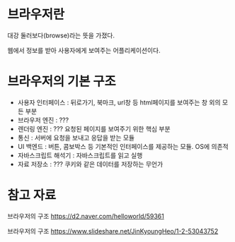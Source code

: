 # 브라우저란
대강 둘러보다(browse)라는 뜻을 가졌다.

웹에서 정보를 받아 사용자에게 보여주는 어플리케이션이다.

# 브라우저의 기본 구조
- 사용자 인터페이스 : 뒤로가기, 북마크, url창 등 html페이지를 보여주는 창 외의 모든 부분
- 브라우저 엔진 : ???
- 렌더링 엔진 : ??? 요청된 페이지를 보여주기 위한 핵심 부분
- 통신 : 서버에 요청을 보내고 응답을 받는 모듈
- UI 백엔드 : 버튼, 콤보박스 등 기본적인 인터페이스를 제공하는 모듈. OS에 의존적
- 자바스크립트 해석기 : 자바스크립트를 읽고 실행
- 자료 저장소 : ??? 쿠키와 같은 데이터를 저장하는 무언가

# 참고 자료
브라우저의 구조
https://d2.naver.com/helloworld/59361

브라우저의 구조
https://www.slideshare.net/JinKyoungHeo/1-2-53043752